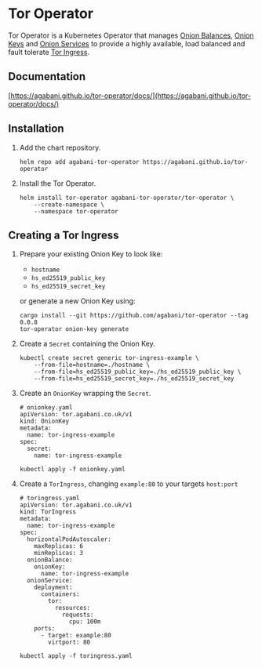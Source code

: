 # Tor Operator

Tor Operator is a Kubernetes Operator that manages [Onion Balances](https://agabani.github.io/tor-operator/docs/custom_resource_definitions/onionbalance/), [Onion Keys](https://agabani.github.io/tor-operator/docs/custom_resource_definitions/onionkey/) and [Onion Services](https://agabani.github.io/tor-operator/docs/custom_resource_definitions/onionservice/) to provide a highly available, load balanced and fault tolerate [Tor Ingress](https://agabani.github.io/tor-operator/docs/custom_resource_definitions/toringress/).

## Documentation

[https://agabani.github.io/tor-operator/docs/](https://agabani.github.io/tor-operator/docs/)

<!--getting-started-start-->

## Installation

1.  Add the chart repository.

        helm repo add agabani-tor-operator https://agabani.github.io/tor-operator

1.  Install the Tor Operator.

        helm install tor-operator agabani-tor-operator/tor-operator \
            --create-namespace \
            --namespace tor-operator

## Creating a Tor Ingress

1.  Prepare your existing Onion Key to look like:

    - `hostname`
    - `hs_ed25519_public_key`
    - `hs_ed25519_secret_key`

    or generate a new Onion Key using:

        cargo install --git https://github.com/agabani/tor-operator --tag 0.0.8
        tor-operator onion-key generate

1.  Create a `Secret` containing the Onion Key.

        kubectl create secret generic tor-ingress-example \
            --from-file=hostname=./hostname \
            --from-file=hs_ed25519_public_key=./hs_ed25519_public_key \
            --from-file=hs_ed25519_secret_key=./hs_ed25519_secret_key

1.  Create an `OnionKey` wrapping the `Secret`.

        # onionkey.yaml
        apiVersion: tor.agabani.co.uk/v1
        kind: OnionKey
        metadata:
          name: tor-ingress-example
        spec:
          secret:
            name: tor-ingress-example

    `kubectl apply -f onionkey.yaml`

1.  Create a `TorIngress`, changing `example:80` to your targets `host:port`

        # toringress.yaml
        apiVersion: tor.agabani.co.uk/v1
        kind: TorIngress
        metadata:
          name: tor-ingress-example
        spec:
          horizontalPodAutoscaler:
            maxReplicas: 6
            minReplicas: 3
          onionBalance:
            onionKey:
              name: tor-ingress-example
          onionService:
            deployment:
              containers:
                tor:
                  resources:
                    requests:
                      cpu: 100m
            ports:
              - target: example:80
                virtport: 80

    `kubectl apply -f toringress.yaml`

<!--getting-started-end-->
